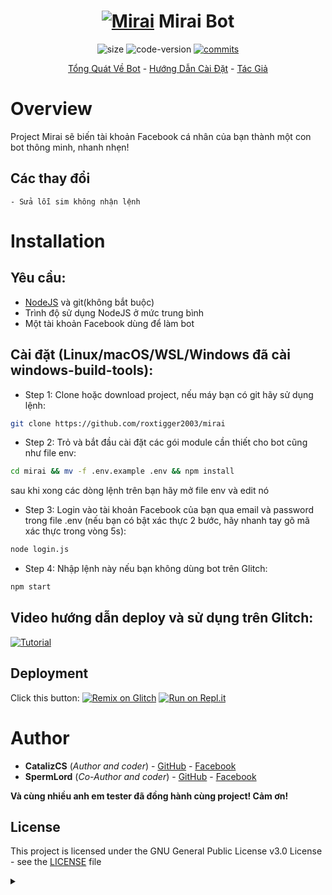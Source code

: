<h1 align="center">
	<a href="#"><img src="https://i.imgur.com/jdqeKHq.jpg" alt="Mirai"></a>
	Mirai Bot
</h1>
<p align="center">
	<img alt="size" src="https://img.shields.io/github/repo-size/roxtigger2003/mirai.svg?style=flat-square&label=size">
	<img alt="code-version" src="https://img.shields.io/badge/dynamic/json?color=red&label=code%20version&prefix=v&query=%24.version&url=https%3A%2F%2Fraw.githubusercontent.com%2Froxtigger2003%2Fmirai%2Fmaster%2Fpackage.json&style=flat-square">
	<a href="https://github.com/roxtigger2003/mirai/commits"><img alt="commits" src="https://img.shields.io/github/commit-activity/m/roxtigger2003/mirai.svg?label=commit&style=flat-square"></a>
</p>

<p align="center">
	<a href="#Overview">Tổng Quát Về Bot</a>
	-
	<a href="#Installation">Hướng Dẫn Cài Đặt</a>
	-
	<a href="#Author">Tác Giả</a>
</p>

# Overview

Project Mirai sẽ biến tài khoản Facebook cá nhân của bạn thành một con bot thông minh, nhanh nhẹn!

## Các thay đổi
	- Sửa lỗi sim không nhận lệnh

# Installation

## Yêu cầu:
  - [NodeJS](https://nodejs.org/en/) và git(không bắt buộc)
  - Trình độ sử dụng NodeJS ở mức trung bình
  - Một tài khoản Facebook dùng để làm bot
 
## Cài đặt (Linux/macOS/WSL/Windows đã cài windows-build-tools):
+ Step 1: Clone hoặc download project, nếu máy bạn có git hãy sử dụng lệnh:
```bash
git clone https://github.com/roxtigger2003/mirai
```
+ Step 2: Trỏ và bắt đầu cài đặt các gói module cần thiết cho bot cũng như file env:
```bash
cd mirai && mv -f .env.example .env && npm install
```
sau khi xong các dòng lệnh trên bạn hãy mở file env và edit nó
+ Step 3: Login vào tài khoản Facebook của bạn qua email và password trong file .env (nếu bạn có bật xác thực 2 bước, hãy nhanh tay gõ mã xác thực trong vòng 5s):
```bash
node login.js
```
+ Step 4: Nhập lệnh này nếu bạn không dùng bot trên Glitch:
```bash
npm start
```

## Video hướng dẫn deploy và sử dụng trên Glitch:
[![Tutorial](https://img.youtube.com/vi/wbfAxyV4n_o/0.jpg)](https://www.youtube.com/watch?v=wbfAxyV4n_o)

## Deployment
Click this button:
[![Remix on Glitch](https://cdn.glitch.com/2703baf2-b643-4da7-ab91-7ee2a2d00b5b%2Fremix-button.svg)](https://glitch.com/edit/#!/import/github/roxtigger2003/mirai)
[![Run on Repl.it](https://repl.it/badge/github/roxtigger2003/mirai)](https://repl.it/github/roxtigger2003/mirai)

# Author
- **CatalizCS** (*Author and coder*) - [GitHub](https://github.com/roxtigger2003) - [Facebook](https://fb.me/Cataliz2k)
- **SpermLord** (*Co-Author and coder*) - [GitHub](https://github.com/spermlord) - [Facebook](https://fb.me/MyNameIsSpermLord)

**Và cùng nhiều anh em tester đã đồng hành cùng project! Cảm ơn!**

## License

This project is licensed under the GNU General Public License v3.0 License - see the [LICENSE](LICENSE) file 
<details>
	<summary></summary>

  ```
  địt con mẹ mày, đéo sài thì cút bố đéo cần mày sân si, con đĩ nứng lồn 👌
  ```
</details>